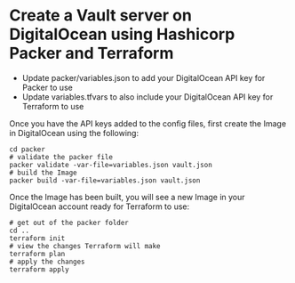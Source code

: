 # Create a Vault server on DigitalOcean using Hashicorp Packer and Terraform

* Update packer/variables.json to add your DigitalOcean API key for Packer to use
* Update variables.tfvars to also include your DigitalOcean API key for Terraform to use

Once you have the API keys added to the config files, first create the Image in DigitalOcean using the following:

```
cd packer
# validate the packer file
packer validate -var-file=variables.json vault.json
# build the Image
packer build -var-file=variables.json vault.json
````

Once the Image has been built, you will see a new Image in your DigitalOcean account ready for Terraform to use:

```
# get out of the packer folder
cd ..
terraform init
# view the changes Terraform will make
terraform plan
# apply the changes
terraform apply
```
